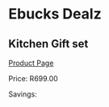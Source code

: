 
# Ebucks Dealz
## Kitchen Gift set
[Product Page](https://www.ebucks.com/web/shop/productSelected.do?prodId=1058698811&catId=714962196)

Price: R699.00

Savings: 


	